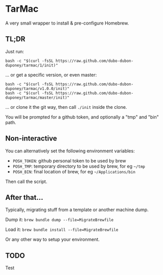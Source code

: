 # TarMac

A very small wrapper to install & pre-configure Homebrew.

## TL;DR

Just run:

```
bash -c "$(curl -fsSL https://raw.github.com/dubo-dubon-duponey/tarmac/1/init)"
```

... or get a specific version, or even master:

```
bash -c "$(curl -fsSL https://raw.github.com/dubo-dubon-duponey/tarmac/v1.0.0/init)"
bash -c "$(curl -fsSL https://raw.github.com/dubo-dubon-duponey/tarmac/master/init)"
```

... or clone it the git way, then call `./init` inside the clone.

You will be prompted for a github token, and optionally a "tmp" and "bin" path.

## Non-interactive

You can alternatively set the following environment variables:
 
 * `POSH_TOKEN`: github personal token to be used by brew
 * `POSH_TMP`: temporary directory to be used by brew, for eg `~/tmp`
 * `POSH_BIN`: final location of brew, for eg `~/Applications/bin`

Then call the script.

## After that...

Typically, migrating stuff from a template or another machine dump.

Dump it:
`brew bundle dump --file=MigrateBrewfile`

Load it:
`brew bundle install --file=MigrateBrewfile`

Or any other way to setup your environment.

## TODO

Test
